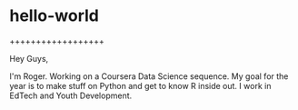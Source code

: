 # hello-world
++++++++++++++++++

Hey Guys, 

I'm Roger. Working on a Coursera Data Science sequence. My goal for the year is to make stuff on Python and get to know R inside out. I work in EdTech and Youth Development. 
